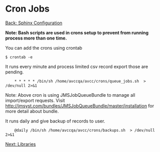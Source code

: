 Cron Jobs
===
[Back: Sphinx Configuration](sphinx.md)

**Note: Bash scripts are used in crons setup to prevent from running process more than one time.**

You can add the crons using crontab

	$ crontab -e

It runs every minute and process limited csv record export those are pending.

        * * * * * /bin/sh /home/avccqa/avcc/crons/queue_jobs.sh  > /dev/null 2>&1

Note: Above cron is using JMSJobQueueBundle to manage all import/export requests. 
Visit http://jmsyst.com/bundles/JMSJobQueueBundle/master/installation for more detail about bundle.

It runs daily and give backup of records to user.

        @daily /bin/sh /home/avccqa/avcc/crons/backups.sh  > /dev/null 2>&1

[Next: Libraries](libraries.md)